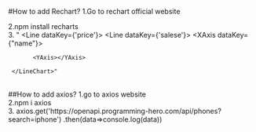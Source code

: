 #How to add Rechart?
1.Go to rechart official website<br/>

2.npm install recharts <br/>
3.   "<LineChart width={800} height={500} data={data}>
           <Line dataKey={'price'}></Line>
           <Line dataKey={'salese'}></Line>
           <XAxis dataKey={"name"}></XAxis>
           <Tooltip />
           
           <YAxis></YAxis>

     </LineChart>"



<br/>
##How to add axios?
1.go to axios website <br/>
2.npm i axios<br/>
3.   axios.get('https://openapi.programming-hero.com/api/phones?search=iphone')
     .then(data=>console.log(data))
